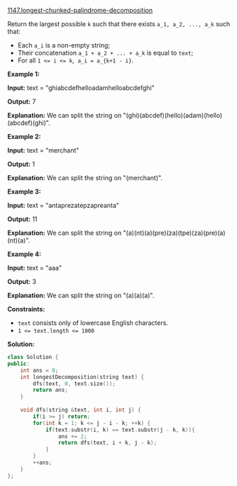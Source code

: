 [1147.longest-chunked-palindrome-decomposition](https://leetcode.com/problems/longest-chunked-palindrome-decomposition/)  

Return the largest possible `k` such that there exists `a_1, a_2, ..., a_k` such that:

*   Each `a_i` is a non-empty string;
*   Their concatenation `a_1 + a_2 + ... + a_k` is equal to `text`;
*   For all `1 <= i <= k`,  `a_i = a_{k+1 - i}`.

**Example 1:**

  
**Input:** text = "ghiabcdefhelloadamhelloabcdefghi"
  
**Output:** 7
  
**Explanation:** We can split the string on "(ghi)(abcdef)(hello)(adam)(hello)(abcdef)(ghi)".
  

**Example 2:**

  
**Input:** text = "merchant"
  
**Output:** 1
  
**Explanation:** We can split the string on "(merchant)".
  

**Example 3:**

  
**Input:** text = "antaprezatepzapreanta"
  
**Output:** 11
  
**Explanation:** We can split the string on "(a)(nt)(a)(pre)(za)(tpe)(za)(pre)(a)(nt)(a)".
  

**Example 4:**

  
**Input:** text = "aaa"
  
**Output:** 3
  
**Explanation:** We can split the string on "(a)(a)(a)".
  

**Constraints:**

*   `text` consists only of lowercase English characters.
*   `1 <= text.length <= 1000`  



**Solution:**  

```cpp
class Solution {
public:
    int ans = 0;
    int longestDecomposition(string text) {
        dfs(text, 0, text.size());
        return ans;
    }
    
    void dfs(string &text, int i, int j) {
        if(i >= j) return;
        for(int k = 1; k <= j - i - k; ++k) {
            if(text.substr(i, k) == text.substr(j - k, k)){
                ans += 2;
                return dfs(text, i + k, j - k);
            }
        }
        ++ans;
    }
};
```
      